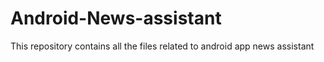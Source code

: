 # Android-News-assistant
This repository contains all the files related to android app news assistant 
